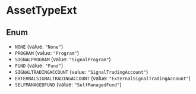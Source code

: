 # AssetTypeExt

## Enum

* `NONE` (value: `"None"`)
* `PROGRAM` (value: `"Program"`)
* `SIGNALPROGRAM` (value: `"SignalProgram"`)
* `FUND` (value: `"Fund"`)
* `SIGNALTRADINGACCOUNT` (value: `"SignalTradingAccount"`)
* `EXTERNALSIGNALTRADINGACCOUNT` (value: `"ExternalSignalTradingAccount"`)
* `SELFMANAGEDFUND` (value: `"SelfManagedFund"`)
